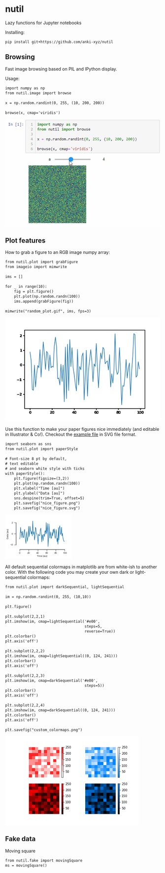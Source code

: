 # nutil

Lazy functions for Jupyter notebooks

Installing:

    pip install git+https://github.com/anki-xyz/nutil

## Browsing

Fast image browsing based on PIL and IPython display.

Usage:

    import numpy as np
    from nutil.image import browse

    x = np.random.randint(0, 255, (10, 200, 200))

    browse(x, cmap='viridis')

![Browse through random stack](browse_example.gif)

## Plot features

How to grab a figure to an RGB image numpy array:

    from nutil.plot import grabFigure
    from imageio import mimwrite

    ims = []

    for _ in range(10):
        fig = plt.figure()
        plt.plot(np.random.randn(100))
        ims.append(grabFigure(fig))

    mimwrite("random_plot.gif", ims, fps=3) 

![Random plots saved as movie](random_plot.gif)

Use this function to make your paper figures nice immediately (and editable in Illustrator & Co!).
Checkout the [example file](nice_figure.svg) in SVG file format.

    import seaborn as sns
    from nutil.plot import paperStyle

    # Font-size 8 pt by default,
    # text editable
    # and seaborn white style with ticks
    with paperStyle():
        plt.figure(figsize=(3,2))
        plt.plot(np.random.randn(100))
        plt.xlabel("Time [au]")
        plt.ylabel("Data [au]")
        sns.despine(trim=True, offset=5)
        plt.savefig("nice_figure.png")
        plt.savefig("nice_figure.svg")


![Random plot as nice figure](nice_figure.png)

All default sequential colormaps in matplotlib are from white-ish to another color.
With the following code you may create your own dark or light-sequential colormaps:

    from nutil.plot import darkSequential, lightSequential

    im = np.random.randint(0, 255, (10,10))

    plt.figure()

    plt.subplot(2,2,1)
    plt.imshow(im, cmap=lightSequential('#e00',
                                        steps=5,
                                        reverse=True))
    plt.colorbar()
    plt.axis('off')

    plt.subplot(2,2,2)
    plt.imshow(im, cmap=lightSequential((0, 124, 241)))
    plt.colorbar()
    plt.axis('off')

    plt.subplot(2,2,3)
    plt.imshow(im, cmap=darkSequential('#e00',
                                        steps=5))
    plt.colorbar()
    plt.axis('off')

    plt.subplot(2,2,4)
    plt.imshow(im, cmap=darkSequential((0, 124, 241)))
    plt.colorbar()
    plt.axis('off')

    plt.savefig("custom_colormaps.png")

![Different custom colormaps](custom_colormaps.png)

## Fake data

Moving square

    from nutil.fake import movingSquare
    ms = movingSquare()

